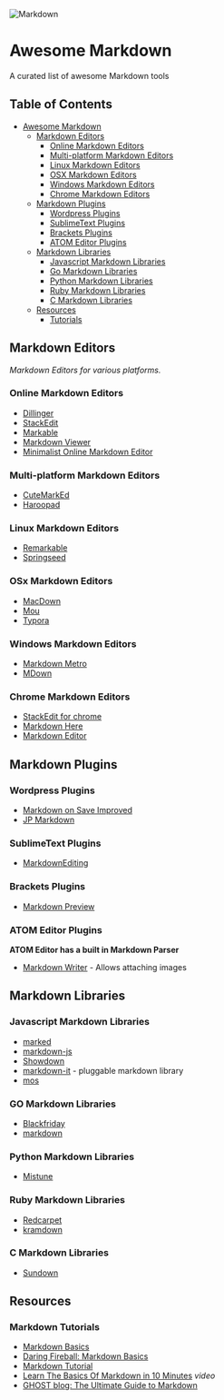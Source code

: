 ![Markdown](logo.jpg)

# Awesome Markdown
A curated list of awesome Markdown tools


## Table of Contents
- [Awesome Markdown](#awesome-markdown)
	- [Markdown Editors](#markdown-editors)
	    - [Online Markdown Editors](#online-markdown-editors)
        - [Multi-platform Markdown Editors](#multi-platform-markdown-editors)
        - [Linux Markdown Editors](#linux-markdown-editors)
	    - [OSX Markdown Editors](#osx-markdown-editors)
	    - [Windows Markdown Editors](#windows-markdown-editors)
	    - [Chrome Markdown Editors](#chrome-markdown-editors)
    - [Markdown Plugins](#markdown-plugins)
        - [Wordpress Plugins](#wordpress-plugins)
        - [SublimeText Plugins](#sublimetext-plugins)
        - [Brackets Plugins](#brackets-plugins)
        - [ATOM Editor Plugins](#atom-editor-plugins)
    - [Markdown Libraries](#markdown-libraries)
        - [Javascript Markdown Libraries](#javascript-markdown-libraries)
        - [Go Markdown Libraries](#go-markdown-libraries)
        - [Python Markdown Libraries](#python-markdown-libraries)
        - [Ruby Markdown Libraries](#ruby-markdown-libraries)
        - [C Markdown Libraries](#c-markdown-libraries)
    - [Resources](#resources)
        - [Tutorials](#markdown-tutorials)

## Markdown Editors
*Markdown Editors for various platforms.*
### Online Markdown Editors
* [Dillinger](http://dillinger.io/)
* [StackEdit](https://stackedit.io/)
* [Markable](http://markable.in/)
* [Markdown Viewer](http://www.markdownviewer.com/)
* [Minimalist Online Markdown Editor](http://markdown.pioul.fr/)

### Multi-platform Markdown Editors
* [CuteMarkEd](http://cloose.github.io/CuteMarkEd/)
* [Haroopad](http://pad.haroopress.com/)

### Linux Markdown Editors
* [Remarkable](http://remarkableapp.net/)
* [Springseed](http://getspringseed.com/)

### OSx Markdown Editors
* [MacDown](http://macdown.uranusjr.com/)
* [Mou](http://25.io/mou/)
* [Typora](https://www.typora.io)

### Windows Markdown Editors
* [Markdown Metro](http://apps.microsoft.com/windows/en-us/app/markdown-metro/efb6cd20-9376-4fb1-999b-19564c1380d4)
* [MDown](http://apps.microsoft.com/windows/en-us/app/mdown/58c3c3d0-7a08-4edf-9361-5bd2d13e3ba0)

### Chrome Markdown Editors
* [StackEdit for chrome](https://chrome.google.com/webstore/detail/stackedit/iiooodelglhkcpgbajoejffhijaclcdg?hl=en)
* [Markdown Here](https://chrome.google.com/webstore/detail/markdown-here/elifhakcjgalahccnjkneoccemfahfoa?hl=en)
* [Markdown Editor](https://chrome.google.com/webstore/detail/markdown-editor/gjolennkaebiimakmoaadofoihhldjhb?hl=en)

## Markdown Plugins

### Wordpress Plugins
* [Markdown on Save Improved](https://wordpress.org/plugins/markdown-on-save-improved/)
* [JP Markdown](https://wordpress.org/plugins/jetpack-markdown/)

### SublimeText Plugins
* [MarkdownEditing](https://github.com/SublimeText-Markdown/MarkdownEditing)

### Brackets Plugins
* [Markdown Preview](https://github.com/gruehle/MarkdownPreview)

### ATOM Editor Plugins
**ATOM Editor has a built in Markdown Parser**

* [Markdown Writer](https://atom.io/packages/markdown-writer) - Allows attaching images

## Markdown Libraries

### Javascript Markdown Libraries
* [marked](https://github.com/chjj/marked)
* [markdown-js](https://github.com/evilstreak/markdown-js)
* [Showdown](https://github.com/showdownjs/showdown)
* [markdown-it](https://github.com/markdown-it/markdown-it) - pluggable markdown library
* [mos](https://github.com/zkochan/mos)

### GO Markdown Libraries
* [Blackfriday](https://github.com/russross/blackfriday)
* [markdown](https://github.com/knieriem/markdown)

### Python Markdown Libraries
* [Mistune](https://github.com/lepture/mistune)

### Ruby Markdown Libraries
* [Redcarpet](https://github.com/vmg/redcarpet)
* [kramdown](https://github.com/gettalong/kramdown)

### C Markdown Libraries
* [Sundown](https://github.com/vmg/sundown)

## Resources

### Markdown Tutorials
* [Markdown Basics](https://help.github.com/articles/markdown-basics/)
* [Daring Fireball: Markdown Basics](http://daringfireball.net/projects/markdown/basics)
* [Markdown Tutorial](http://markdowntutorial.com/)
* [Learn The Basics Of Markdown in 10 Minutes](http://www.youtube.com/watch?v=HndN6P9ke6U) *video*
* [GHOST blog: The Ultimate Guide to Markdown](https://blog.ghost.org/markdown/)
